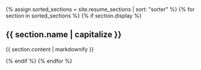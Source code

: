 {% assign sorted_sections = site.resume_sections | sort: "sorter" %}
{% for section in sorted_sections %}
  {% if section.display %}
<h2>{{ section.name | capitalize }}</h2>
<p>{{ section.content | markdownify }}</p>
  {% endif %}
{% endfor %}
